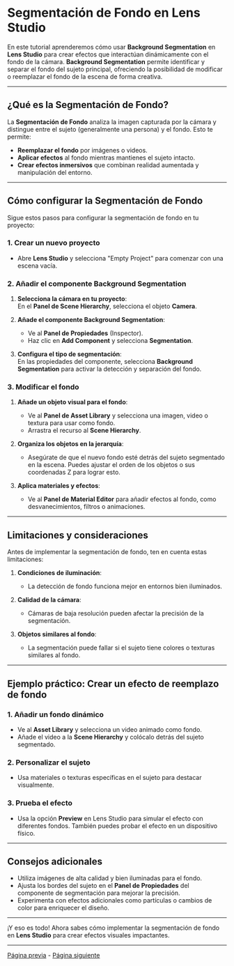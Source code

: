 # Segmentación de Fondo en Lens Studio

En este tutorial aprenderemos cómo usar **Background Segmentation** en **Lens Studio** para crear efectos que interactúan dinámicamente con el fondo de la cámara. **Background Segmentation** permite identificar y separar el fondo del sujeto principal, ofreciendo la posibilidad de modificar o reemplazar el fondo de la escena de forma creativa.

---

## ¿Qué es la Segmentación de Fondo?

La **Segmentación de Fondo** analiza la imagen capturada por la cámara y distingue entre el sujeto (generalmente una persona) y el fondo. Esto te permite:  

- **Reemplazar el fondo** por imágenes o videos.  
- **Aplicar efectos** al fondo mientras mantienes el sujeto intacto.  
- **Crear efectos inmersivos** que combinan realidad aumentada y manipulación del entorno.

---

## Cómo configurar la Segmentación de Fondo

Sigue estos pasos para configurar la segmentación de fondo en tu proyecto:

### 1. Crear un nuevo proyecto

- Abre **Lens Studio** y selecciona "Empty Project" para comenzar con una escena vacía.

### 2. Añadir el componente Background Segmentation

1. **Selecciona la cámara en tu proyecto**:  
   En el **Panel de Scene Hierarchy**, selecciona el objeto **Camera**.

2. **Añade el componente Background Segmentation**:  
   - Ve al **Panel de Propiedades** (Inspector).  
   - Haz clic en **Add Component** y selecciona **Segmentation**.  

3. **Configura el tipo de segmentación**:  
   En las propiedades del componente, selecciona **Background Segmentation** para activar la detección y separación del fondo.

### 3. Modificar el fondo

1. **Añade un objeto visual para el fondo**:  
   - Ve al **Panel de Asset Library** y selecciona una imagen, video o textura para usar como fondo.  
   - Arrastra el recurso al **Scene Hierarchy**.

2. **Organiza los objetos en la jerarquía**:  
   - Asegúrate de que el nuevo fondo esté detrás del sujeto segmentado en la escena. Puedes ajustar el orden de los objetos o sus coordenadas Z para lograr esto.

3. **Aplica materiales y efectos**:  
   - Ve al **Panel de Material Editor** para añadir efectos al fondo, como desvanecimientos, filtros o animaciones.

---

## Limitaciones y consideraciones

Antes de implementar la segmentación de fondo, ten en cuenta estas limitaciones:

1. **Condiciones de iluminación**:  
   - La detección de fondo funciona mejor en entornos bien iluminados.

2. **Calidad de la cámara**:  
   - Cámaras de baja resolución pueden afectar la precisión de la segmentación.

3. **Objetos similares al fondo**:  
   - La segmentación puede fallar si el sujeto tiene colores o texturas similares al fondo.

---

## Ejemplo práctico: Crear un efecto de reemplazo de fondo

### 1. Añadir un fondo dinámico
- Ve al **Asset Library** y selecciona un video animado como fondo.
- Añade el video a la **Scene Hierarchy** y colócalo detrás del sujeto segmentado.

### 2. Personalizar el sujeto
- Usa materiales o texturas específicas en el sujeto para destacar visualmente.

### 3. Prueba el efecto
- Usa la opción **Preview** en Lens Studio para simular el efecto con diferentes fondos. También puedes probar el efecto en un dispositivo físico.

---

## Consejos adicionales

- Utiliza imágenes de alta calidad y bien iluminadas para el fondo.
- Ajusta los bordes del sujeto en el **Panel de Propiedades** del componente de segmentación para mejorar la precisión.
- Experimenta con efectos adicionales como partículas o cambios de color para enriquecer el diseño.

---

¡Y eso es todo! Ahora sabes cómo implementar la segmentación de fondo en **Lens Studio** para crear efectos visuales impactantes.

---
[Página previa](Scripting.md) - [Página siguiente](Sonido.md)
